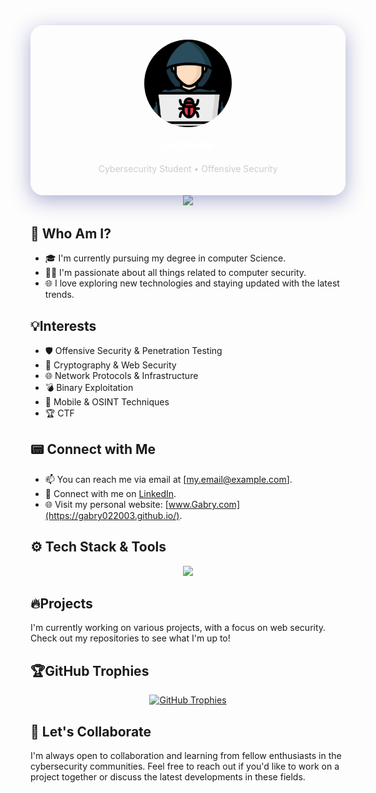 <div align="center">
  <div style="backdrop-filter: blur(10px); background: rgba(255, 255, 255, 0.1); border-radius: 20px; padding: 20px 40px; box-shadow: 0 8px 32px 0 rgba(31, 38, 135, 0.37);">
    <img src="/assets/icon.jpg" width="140" style="border-radius: 50%; border: 3px solid #ffffff33;" />
    <h2 style="color: #fff; margin-top: 10px;">Gabriele</h2>
    <p style="color: #ccc;">Cybersecurity Student • Offensive Security</p>
  </div>
</div>

<div align="center">
  <img src="https://visitor-badge.laobi.icu/badge?page_id=Gabry022003.Gabry022003&"  />
</div>

## 🧠 Who Am I?

- 🎓 I'm currently pursuing my degree in computer Science.
- 🧑‍💻 I'm passionate about all things related to computer security.
- 🌐 I love exploring new technologies and staying updated with the latest trends.

## 💡Interests 

- 🛡️ Offensive Security & Penetration Testing  
- 🔐 Cryptography & Web Security  
- 🌐 Network Protocols & Infrastructure  
- 💣 Binary Exploitation
- 📱 Mobile & OSINT Techniques  
- 🏆 CTF

## 📟 Connect with Me 

- 📫 You can reach me via email at [[my.email@example.com](mailto:my.email@example.com)].
- 💼 Connect with me on [LinkedIn](https://www.linkedin.com/in/yourprofile).
- 🌐 Visit my personal website: [www.Gabry.com](https://gabry022003.github.io/).

## ⚙️ Tech Stack & Tools

<p align="center">
  <a href="https://skillicons.dev">
    <img src="https://skillicons.dev/icons?i=linux,bash,py,c,cpp,git,github,docker,githubactions,rust,kali,kubernetes,cmake,postgres,mysql,mongodb,php,rabbitmq,java,js,ts,angular,spring,lua" />
  </a>
</p>


## 🔥Projects 

I'm currently working on various projects, with a focus on web security. Check out my repositories to see what I'm up to!

## 🏆GitHub Trophies 

<p align="center">
  <a href="https://github.com/ryo-ma/github-profile-trophy"><img src="https://github-profile-trophy.vercel.app/?username=Gabry022003&theme=radical" alt="GitHub Trophies" /></a>
</p>

## 🤝 Let's Collaborate 

I'm always open to collaboration and learning from fellow enthusiasts in the cybersecurity communities. Feel free to reach out if you'd like to work on a project together or discuss the latest developments in these fields.
